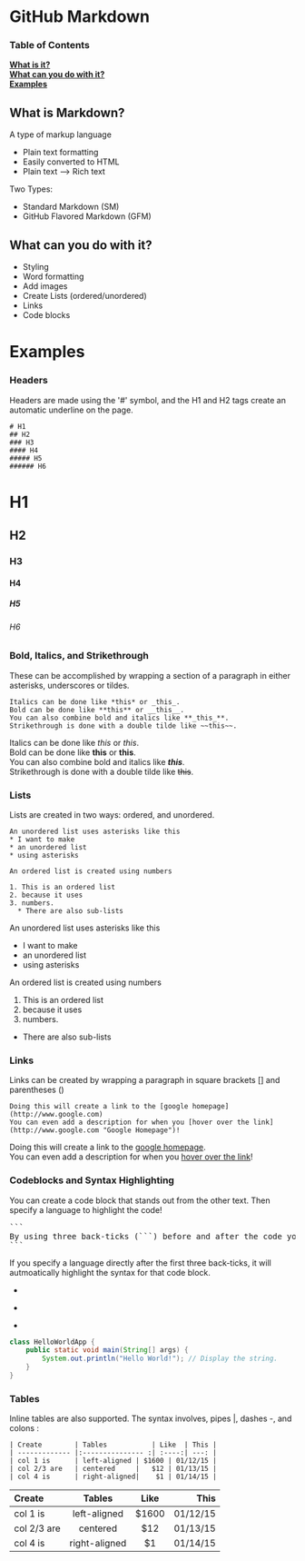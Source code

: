 # GitHub Markdown

### Table of Contents
**[What is it?](#what-is-markdown)**  
**[What can you do with it?](#what-can-you-do-with-it)**  
**[Examples](#examples)**  

## What is Markdown?
A type of markup language
* Plain text formatting
* Easily converted to HTML
* Plain text --> Rich text

Two Types:
* Standard Markdown (SM)
* GitHub Flavored Markdown (GFM)

## What can you do with it?
* Styling
* Word formatting
* Add images
* Create Lists (ordered/unordered)
* Links
* Code blocks


# Examples
### Headers
Headers are made using the '#' symbol, and the H1 and H2 tags create an automatic underline on the page.
```
# H1
## H2
### H3
#### H4
##### H5
###### H6
```
# H1
## H2
### H3
#### H4
##### H5
###### H6

### Bold, Italics, and Strikethrough
These can be accomplished by wrapping a section of a paragraph in either asterisks, underscores or tildes.

```
Italics can be done like *this* or _this_.
Bold can be done like **this** or __this__.
You can also combine bold and italics like **_this_**.
Strikethrough is done with a double tilde like ~~this~~.
```

Italics can be done like *this* or _this_.  
Bold can be done like **this** or __this__.  
You can also combine bold and italics like **_this_**.  
Strikethrough is done with a double tilde like ~~this~~.  

### Lists
Lists are created in two ways: ordered, and unordered.
```
An unordered list uses asterisks like this  
* I want to make
* an unordered list
* using asterisks

An ordered list is created using numbers  

1. This is an ordered list
2. because it uses
3. numbers.  
  * There are also sub-lists 
```
An unordered list uses asterisks like this  
* I want to make
* an unordered list
* using asterisks

An ordered list is created using numbers  

1. This is an ordered list
2. because it uses
3. numbers.  
  * There are also sub-lists 


### Links
Links can be created by wrapping a paragraph in square brackets [] and parentheses ()
```
Doing this will create a link to the [google homepage](http://www.google.com)
You can even add a description for when you [hover over the link](http://www.google.com "Google Homepage")!
```
Doing this will create a link to the [google homepage](http://www.google.com).  
You can even add a description for when you [hover over the link](http://www.google.com "Google Homepage")!

### Codeblocks and Syntax Highlighting
You can create a code block that stands out from the other text. Then specify a language to highlight the code!
<pre>
```
By using three back-ticks (```) before and after the code you can create a code block!
```  
</pre>

If you specify a language directly after the first three back-ticks, it will autmoatically highlight the syntax for that code block.  

* ```java
* ```python
* ```ruby

```java
class HelloWorldApp {
    public static void main(String[] args) {
        System.out.println("Hello World!"); // Display the string.
    }
}
```
### Tables
Inline tables are also supported. The syntax involves, pipes |, dashes -, and colons :
```
| Create        | Tables           | Like  | This |
| ------------- |:--------------- :| :----:| ---: |
| col 1 is      | left-aligned | $1600 | 01/12/15 |
| col 2/3 are   | centered     |   $12 | 01/13/15 |
| col 4 is      | right-aligned|    $1 | 01/14/15 |
```  

| Create        | Tables           | Like  | This |
|:------------- |:---------------: | :----:| ---: |
| col 1 is      | left-aligned | $1600 | 01/12/15 |
| col 2/3 are   | centered     |   $12 | 01/13/15 |
| col 4 is      | right-aligned|    $1 | 01/14/15 |
